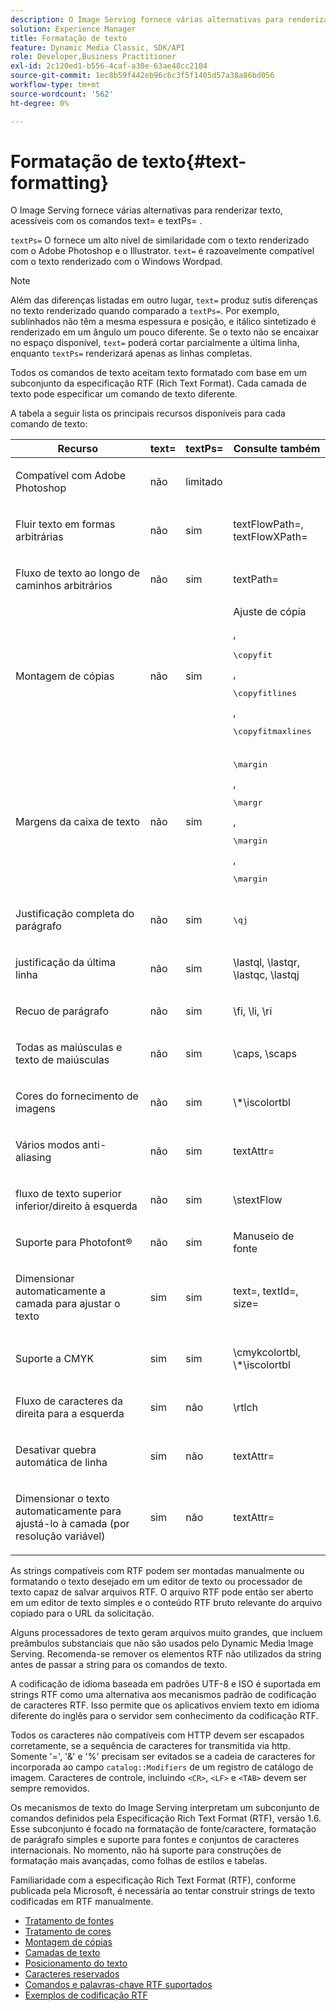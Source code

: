 ```yaml
---
description: O Image Serving fornece várias alternativas para renderizar texto, acessíveis com os comandos text= e textPs= .
solution: Experience Manager
title: Formatação de texto
feature: Dynamic Media Classic, SDK/API
role: Developer,Business Practitioner
exl-id: 2c120ed1-b556-4caf-a30e-63ae48cc2104
source-git-commit: 1ec8b59f442eb96c6c3f5f1405d57a38a86bd056
workflow-type: tm+mt
source-wordcount: '562'
ht-degree: 0%

---
```


# Formatação de texto{#text-formatting}

O Image Serving fornece várias alternativas para renderizar texto, acessíveis com os comandos text= e textPs= .

`textPs=` O fornece um alto nível de similaridade com o texto renderizado com o Adobe Photoshop e o Illustrator. `text=` é razoavelmente compatível com o texto renderizado com o Windows Wordpad.

>[!NOTE]
>
>Além das diferenças listadas em outro lugar, `text=` produz sutis diferenças no texto renderizado quando comparado a `textPs=`. Por exemplo, sublinhados não têm a mesma espessura e posição, e itálico sintetizado é renderizado em um ângulo um pouco diferente. Se o texto não se encaixar no espaço disponível, `text=` poderá cortar parcialmente a última linha, enquanto `textPs=` renderizará apenas as linhas completas.

Todos os comandos de texto aceitam texto formatado com base em um subconjunto da especificação RTF (Rich Text Format). Cada camada de texto pode especificar um comando de texto diferente.

A tabela a seguir lista os principais recursos disponíveis para cada comando de texto:

<table id="table_9C41CBDA94C24805B538E5049B0137C6"> 
 <thead> 
  <tr> 
   <th class="entry"> <b> Recurso</b> </th> 
   <th class="entry"> <b> text=</b> </th> 
   <th class="entry"> <b> textPs=</b> </th> 
   <th class="entry"> <b> Consulte também</b> </th> 
  </tr> 
 </thead>
 <tbody> 
  <tr> 
   <td> <p> Compatível com Adobe Photoshop </p> </td> 
   <td> <p> não </p> </td> 
   <td> <p> limitado </p> </td> 
   <td> <p> </p> </td> 
  </tr> 
  <tr> 
   <td> <p>Fluir texto em formas arbitrárias </p> </td> 
   <td> <p>não </p> </td> 
   <td> <p>sim </p> </td> 
   <td> <p>textFlowPath=, textFlowXPath= </p> </td> 
  </tr> 
  <tr> 
   <td> <p>Fluxo de texto ao longo de caminhos arbitrários </p> </td> 
   <td> <p>não </p> </td> 
   <td> <p>sim </p> </td> 
   <td> <p>textPath= </p> </td> 
  </tr> 
  <tr> 
   <td> <p>Montagem de cópias </p> </td> 
   <td> <p>não </p> </td> 
   <td> <p>sim </p> </td> 
   <td> Ajuste de cópia <p>, <pre>\copyfit</pre>, <pre>\copyfitlines</pre>, <pre>\copyfitmaxlines</pre> </p> </td> 
  </tr> 
  <tr> 
   <td> <p>Margens da caixa de texto </p> </td> 
   <td> <p>não </p> </td> 
   <td> <p>sim </p> </td> 
   <td> <p><pre>\margin</pre>, <pre>\margr</pre>, <pre>\margin</pre>, <pre>\margin</pre> </p> </td> 
  </tr> 
  <tr> 
   <td> <p>Justificação completa do parágrafo </p> </td> 
   <td> <p>não </p> </td> 
   <td> <p>sim </p> </td> 
   <td> <p><pre>\qj</pre> </p> </td> 
  </tr> 
  <tr> 
   <td> <p>justificação da última linha </p> </td> 
   <td> <p>não </p> </td> 
   <td> <p>sim </p> </td> 
   <td> <p>\lastql, \lastqr, \lastqc, \lastqj </p> </td> 
  </tr> 
  <tr> 
   <td> <p>Recuo de parágrafo </p> </td> 
   <td> <p>não </p> </td> 
   <td> <p>sim </p> </td> 
   <td> <p>\fi, \li, \ri </p> </td> 
  </tr> 
  <tr> 
   <td> <p>Todas as maiúsculas e texto de maiúsculas </p> </td> 
   <td> <p>não </p> </td> 
   <td> <p>sim </p> </td> 
   <td> <p>\caps, \scaps </p> </td> 
  </tr> 
  <tr> 
   <td> <p>Cores do fornecimento de imagens </p> </td> 
   <td> <p>não </p> </td> 
   <td> <p>sim </p> </td> 
   <td> <p>\*\iscolortbl </p> </td> 
  </tr> 
  <tr> 
   <td> <p>Vários modos anti-aliasing </p> </td> 
   <td> <p>não </p> </td> 
   <td> <p>sim </p> </td> 
   <td> <p>textAttr= </p> </td> 
  </tr> 
  <tr> 
   <td> <p>fluxo de texto superior inferior/direito à esquerda </p> </td> 
   <td> <p>não </p> </td> 
   <td> <p>sim </p> </td> 
   <td> <p>\stextFlow </p> </td> 
  </tr> 
  <tr> 
   <td> <p>Suporte para Photofont® </p> </td> 
   <td> <p>não </p> </td> 
   <td> <p>sim </p> </td> 
   <td> Manuseio de fonte </td> 
  </tr> 
  <tr> 
   <td> <p>Dimensionar automaticamente a camada para ajustar o texto </p> </td> 
   <td> <p>sim </p> </td> 
   <td> <p>sim </p> </td> 
   <td> <p>text=, textId=, size= </p> </td> 
  </tr> 
  <tr> 
   <td> <p>Suporte a CMYK </p> </td> 
   <td> <p>sim </p> </td> 
   <td> <p>sim </p> </td> 
   <td> <p>\cmykcolortbl, \*\iscolortbl </p> </td> 
  </tr> 
  <tr> 
   <td> <p>Fluxo de caracteres da direita para a esquerda </p> </td> 
   <td> <p>sim </p> </td> 
   <td> <p>não </p> </td> 
   <td> <p>\rtlch </p> </td> 
  </tr> 
  <tr> 
   <td> <p>Desativar quebra automática de linha </p> </td> 
   <td> <p>sim </p> </td> 
   <td> <p>não </p> </td> 
   <td> <p>textAttr= </p> </td> 
  </tr> 
  <tr> 
   <td> <p>Dimensionar o texto automaticamente para ajustá-lo à camada (por resolução variável) </p> </td> 
   <td> <p>sim </p> </td> 
   <td> <p>não </p> </td> 
   <td> <p>textAttr= </p> </td> 
  </tr> 
 </tbody> 
</table>

As strings compatíveis com RTF podem ser montadas manualmente ou formatando o texto desejado em um editor de texto ou processador de texto capaz de salvar arquivos RTF. O arquivo RTF pode então ser aberto em um editor de texto simples e o conteúdo RTF bruto relevante do arquivo copiado para o URL da solicitação.

Alguns processadores de texto geram arquivos muito grandes, que incluem preâmbulos substanciais que não são usados pelo Dynamic Media Image Serving. Recomenda-se remover os elementos RTF não utilizados da string antes de passar a string para os comandos de texto.

A codificação de idioma baseada em padrões UTF-8 e ISO é suportada em strings RTF como uma alternativa aos mecanismos padrão de codificação de caracteres RTF. Isso permite que os aplicativos enviem texto em idioma diferente do inglês para o servidor sem conhecimento da codificação RTF.

Todos os caracteres não compatíveis com HTTP devem ser escapados corretamente, se a sequência de caracteres for transmitida via http. Somente &#39;=&#39;, &#39;&amp;&#39; e &#39;%&#39; precisam ser evitados se a cadeia de caracteres for incorporada ao campo `catalog::Modifiers` de um registro de catálogo de imagem. Caracteres de controle, incluindo `<CR>`, `<LF>` e `<TAB>` devem ser sempre removidos.

Os mecanismos de texto do Image Serving interpretam um subconjunto de comandos definidos pela Especificação Rich Text Format (RTF), versão 1.6. Esse subconjunto é focado na formatação de fonte/caractere, formatação de parágrafo simples e suporte para fontes e conjuntos de caracteres internacionais. No momento, não há suporte para construções de formatação mais avançadas, como folhas de estilos e tabelas.

Familiaridade com a especificação Rich Text Format (RTF), conforme publicada pela Microsoft, é necessária ao tentar construir strings de texto codificadas em RTF manualmente.

* [Tratamento de fontes](r-font-handling.md)
* [Tratamento de cores](r-color-handling.md)
* [Montagem de cópias](r-copy-fitting.md)
* [Camadas de texto](r-text-layers.md)
* [Posicionamento do texto](r-text-positioning.md)
* [Caracteres reservados](r-reserved-characters.md)
* [Comandos e palavras-chave RTF suportados](c-supported-rtf-commands-and-keywords/c-supported-rtf-commands-and-keywords.md)
* [Exemplos de codificação RTF](r-rtf-encoding-examples.md)
